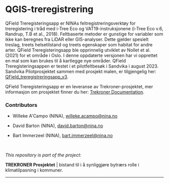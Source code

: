 # QGIS-treregistrering

QField Treregisteringsapp er NINAs feltregistreringsverktøy for treregistering i tråd med i-Tree Eco og VAT19-instruksjonene (i-Tree Eco v.6, Randrup, T.B et al., 2018). Feltbaserte metoder er gunstige for variabler som ikke kan beregnes fra LiDAR eller GIS-analyser. Dette gjelder spesielt treslag, treets helsetilstand og treets egenskaper som habitat for andre arter. QField Treregisteringsapp ble opprinnelig utviklet av Nollet et al. (2021) for et område i Oslo. I denne oppdaterte versjonen har vi opprettet en mal som kan brukes til å kartlegge nye områder. QField Treregisteringsappen er testet i et pilotfeltbesøk i Sandvika i august 2023. Sandvika Pilotprosjektet sammen med prosjekt malen, er tilgjengelig her: [QField_treregistreringsapp_v3](/QField_treregistreringsapp_v3/).

QField Treregisteringsapp er en leveranse av Trekroner-prosjektet, mer informasjon om prosjektet finner du her: [Trekroner Documentation](https://ninanor.github.io/trekroner-docs/).


### **Contributors**

- Willeke A'Campo (NINA), willeke.acampo@nina.no

- David Barton (NINA), david.barton@nina.no

- Bart Immerzeel (NINA), bart.immerzeel@nina.no

</br>

*This repository is part of the project:*

**TREKRONER Prosjektet** | bistand til i å synliggjøre bytrærs rolle i klimatilpasning i kommuner. 

----------------
